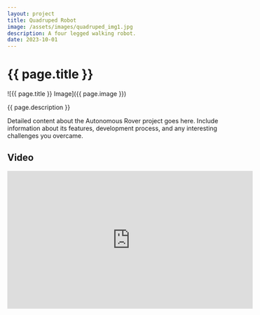 ```yaml
---
layout: project
title: Quadruped Robot
image: /assets/images/quadruped_img1.jpg
description: A four legged walking robot.
date: 2023-10-01
---
```


# {{ page.title }}

![{{ page.title }} Image]({{ page.image }})

{{ page.description }}

Detailed content about the Autonomous Rover project goes here. Include information about its features, development process, and any interesting challenges you overcame.

## Video

<iframe width="560" height="315" src="https://www.youtube.com/embed/your-video-id" frameborder="0" allowfullscreen></iframe>

